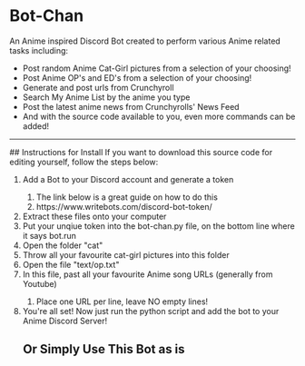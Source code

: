 # Bot-Chan

An Anime inspired Discord Bot created to perform various Anime related tasks including:

<ul>
  <li>Post random Anime Cat-Girl pictures from a selection of your choosing!</li> 
  <li>Post Anime OP's and ED's from a selection of your choosing!</li> 
  <li>Generate and post urls from Crunchyroll</li> 
  <li>Search My Anime List by the anime you type</li> 
  <li>Post the latest anime news from Crunchyrolls' News Feed</li>
  <li>And with the source code available to you, even more commands can be added!</li>
</ul> 

<hr>
## Instructions for Install
If you want to download this source code for editing yourself, follow the steps below:
<ol>
  <li>Add a Bot to your Discord account and generate a token </li>
  <ol>
    <li>The link below is a great guide on how to do this</li>
    <li>https://www.writebots.com/discord-bot-token/</li>
  </ol>
  <li>Extract these files onto your computer</li>
  <li>Put your unqiue token into the bot-chan.py file, on the bottom line where it says bot.run</li>
  <li>Open the folder "cat"</li>
  <li>Throw all your favourite cat-girl pictures into this folder</li>
  <li>Open the file "text/op.txt"</li>
  <li>In this file, past all your favourite Anime song URLs (generally from Youtube)</li>
  <ol>
    <li>Place one URL per line, leave NO empty lines!</li>
  </ol>
  <li>You're all set! Now just run the python script and add the bot to your Anime Discord Server!</li>
  
## Or Simply Use This Bot as is
